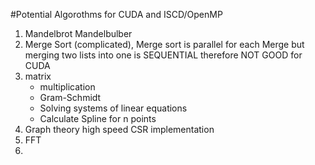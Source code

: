 #Potential Algorothms for CUDA and ISCD/OpenMP

1. Mandelbrot
   Mandelbulber
2. Merge Sort (complicated), Merge sort is parallel for each Merge
   but merging two lists into one is SEQUENTIAL therefore NOT GOOD for CUDA
3. matrix
   * multiplication
   * Gram-Schmidt
   * Solving systems of linear equations
   * Calculate Spline for n points
4. Graph theory high speed CSR implementation
5. FFT
6. 